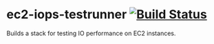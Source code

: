# ec2-iops-testrunner [![Build Status](https://travis-ci.org/belminf/ec2-iops-testrunner.svg?branch=master)](https://travis-ci.org/belminf/ec2-iops-testrunner)

Builds a stack for testing IO performance on EC2 instances.
